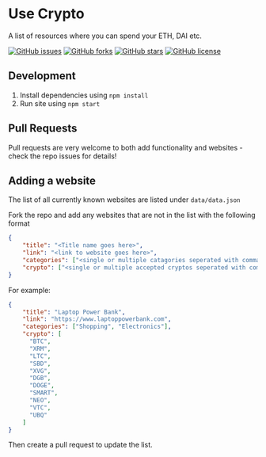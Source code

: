 # Use Crypto

A list of resources where you can spend your ETH, DAI etc.

[![GitHub issues](https://img.shields.io/github/issues/deamme/usecrypto)](https://github.com/deamme/usecrypto/issues) [![GitHub forks](https://img.shields.io/github/forks/deamme/usecrypto)](https://github.com/deamme/usecrypto/network)
[![GitHub stars](https://img.shields.io/github/stars/deamme/usecrypto)](https://github.com/deamme/usecrypto/stargazers)
[![GitHub license](https://img.shields.io/github/license/deamme/usecrypto)](https://github.com/deamme/usecrypto/blob/master/LICENSE) 

## Development
1. Install dependencies using `npm install`
2. Run site using `npm start`

## Pull Requests
Pull requests are very welcome to both add functionality and websites - check the repo issues for details!

## Adding a website
The list of all currently known websites are listed under `data/data.json`

Fork the repo and add any websites that are not in the list with the following format
```json
{
    "title": "<Title name goes here>",
    "link": "<link to website goes here>",
    "categories": ["<single or multiple catagories seperated with commas>"],
    "crypto": ["<single or multiple accepted cryptos seperated with commas"]
}
```
For example:
```json
{
    "title": "Laptop Power Bank",
    "link": "https://www.laptoppowerbank.com",
    "categories": ["Shopping", "Electronics"],
    "crypto": [
      "BTC",
      "XRM",
      "LTC",
      "SBD",
      "XVG",
      "DGB",
      "DOGE",
      "SMART",
      "NEO",
      "VTC",
      "UBQ"
    ]
}
```
Then create a pull request to update the list.
